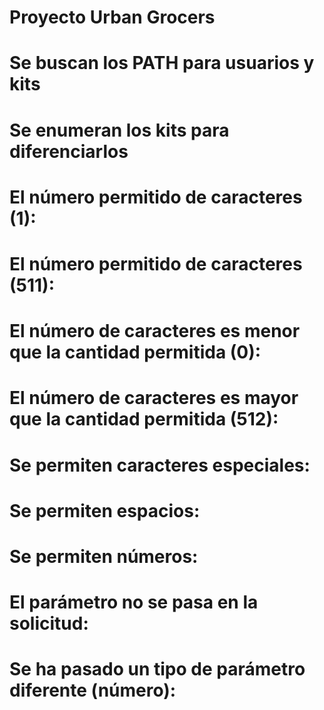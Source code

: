 # Proyecto Urban Grocers 
# Se buscan los PATH para usuarios y kits
# Se enumeran los kits para diferenciarlos
# El número permitido de caracteres (1):
# El número permitido de caracteres (511):
# El número de caracteres es menor que la cantidad permitida (0): 
# El número de caracteres es mayor que la cantidad permitida (512):
# Se permiten caracteres especiales:
# Se permiten espacios:
# Se permiten números:
# El parámetro no se pasa en la solicitud:
# Se ha pasado un tipo de parámetro diferente (número):
# 
#
#
